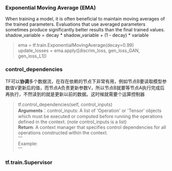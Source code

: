 
### Exponential Moving Average (EMA)
When training a model, it is often beneficial to maintain moving averages of the trained parameters. Evaluations that use averaged parameters sometimes produce significantly better results than the final trained values.   
shadow_variable = decay * shadow_variable + (1 - decay) * variable
> ema = tf.train.ExponentialMovingAverage(decay=0.99)  
> update_losses = ema.apply([discrim_loss, gen_loss_GAN, gen_loss_L1])  

### control_dependencies

TF可以**协调**多个数据流，在存在依赖的节点下非常有用，例如节点B要读取模型参数值V更新后的值，而节点A负责更新参数V，所以节点B就要等节点A执行完成后再执行，不然读到的就是更新以前的数据。这时候就需要个运算控制器 

> tf.control_dependencies(self, control_inputs)  
> **Arguments**：control_inputs: A list of 'Operation' or 'Tensor' objects which must be executed or computed before running the operations defined in the context. (*note* control_inputs is a list)  
> **Return**: A context manager that specifies control dependencies for all operations constructed within the context.  
'''  
Example:  
'''


### tf.train.Supervisor
